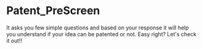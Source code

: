 # Patent_PreScreen
It asks you few simple questions and based on your response it will help you understand if your idea can be patented or not. Easy right? Let's check it out!!
